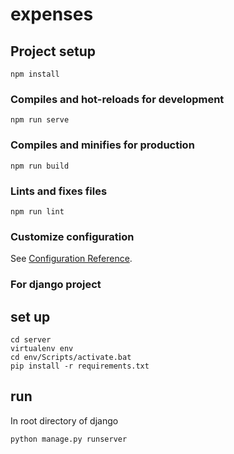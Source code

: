 # expenses

## Project setup
```
npm install
```

### Compiles and hot-reloads for development
```
npm run serve
```

### Compiles and minifies for production
```
npm run build
```

### Lints and fixes files
```
npm run lint
```

### Customize configuration
See [Configuration Reference](https://cli.vuejs.org/config/).


### For django project
## set up
```
cd server
virtualenv env
cd env/Scripts/activate.bat
pip install -r requirements.txt
```

## run 
In root directory of django 
```
python manage.py runserver
```